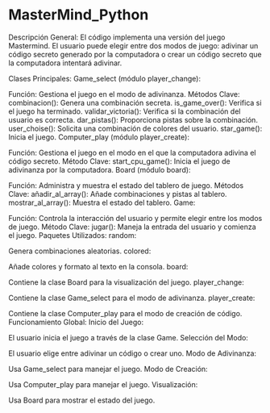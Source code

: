 # MasterMind_Python

Descripción General:
El código implementa una versión del juego Mastermind. El usuario puede elegir entre dos modos de juego: adivinar un código secreto generado por la computadora o crear un código secreto que la computadora intentará adivinar.

Clases Principales:
Game_select (módulo player_change):

Función: Gestiona el juego en el modo de adivinanza.
Métodos Clave:
combinacion(): Genera una combinación secreta.
is_game_over(): Verifica si el juego ha terminado.
validar_victoria(): Verifica si la combinación del usuario es correcta.
dar_pistas(): Proporciona pistas sobre la combinación.
user_choise(): Solicita una combinación de colores del usuario.
star_game(): Inicia el juego.
Computer_play (módulo player_create):

Función: Gestiona el juego en el modo en el que la computadora adivina el código secreto.
Método Clave:
start_cpu_game(): Inicia el juego de adivinanza por la computadora.
Board (módulo board):

Función: Administra y muestra el estado del tablero de juego.
Métodos Clave:
añadir_al_array(): Añade combinaciones y pistas al tablero.
mostrar_al_array(): Muestra el estado del tablero.
Game:

Función: Controla la interacción del usuario y permite elegir entre los modos de juego.
Método Clave:
jugar(): Maneja la entrada del usuario y comienza el juego.
Paquetes Utilizados:
random:

Genera combinaciones aleatorias.
colored:

Añade colores y formato al texto en la consola.
board:

Contiene la clase Board para la visualización del juego.
player_change:

Contiene la clase Game_select para el modo de adivinanza.
player_create:

Contiene la clase Computer_play para el modo de creación de código.
Funcionamiento Global:
Inicio del Juego:

El usuario inicia el juego a través de la clase Game.
Selección del Modo:

El usuario elige entre adivinar un código o crear uno.
Modo de Adivinanza:

Usa Game_select para manejar el juego.
Modo de Creación:

Usa Computer_play para manejar el juego.
Visualización:

Usa Board para mostrar el estado del juego.
